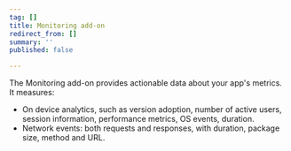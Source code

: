 ```yaml
---
tag: []
title: Monitoring add-on
redirect_from: []
summary: ''
published: false

---
```

The Monitoring add-on provides actionable data about your app's metrics. It measures:

* On device analytics, such as version adoption, number of active users, session information, performance metrics, OS events, duration. 
* Network events: both requests and responses, with duration, package size, method and URL. 